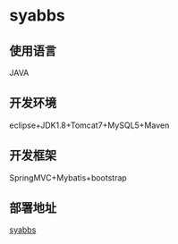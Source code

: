 # syabbs

## 使用语言
JAVA
## 开发环境
eclipse+JDK1.8+Tomcat7+MySQL5+Maven

## 开发框架
SpringMVC+Mybatis+bootstrap

## 部署地址
[syabbs](http://syabbs.daoapp.io/syabbs) 

